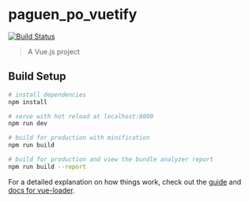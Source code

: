 # paguen_po_vuetify

[![Build Status](https://travis-ci.org/jaimesanz/paguen_po_vuetify.svg?branch=master)](https://travis-ci.org/jaimesanz/paguen_po_vuetify)

> A Vue.js project

## Build Setup

``` bash
# install dependencies
npm install

# serve with hot reload at localhost:8080
npm run dev

# build for production with minification
npm run build

# build for production and view the bundle analyzer report
npm run build --report
```


For a detailed explanation on how things work, check out the [guide](http://vuejs-templates.github.io/webpack/) and [docs for vue-loader](http://vuejs.github.io/vue-loader).

